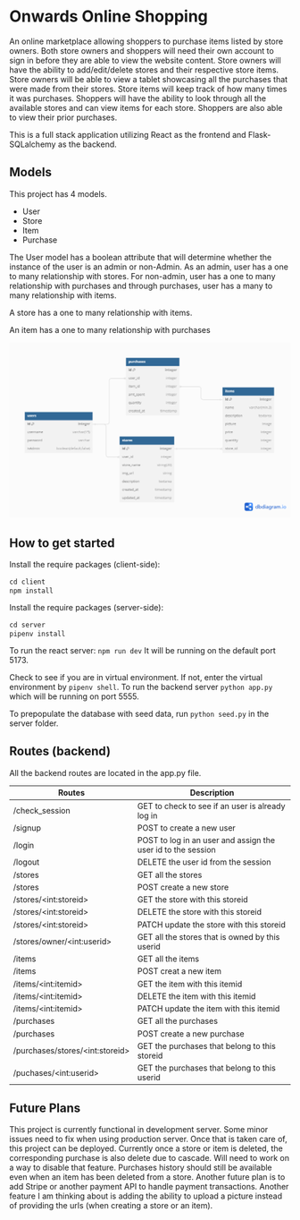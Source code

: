 # Onwards Online Shopping
An online marketplace allowing shoppers to purchase items listed by store owners. Both store owners and shoppers will need their own account to sign in before they are able to view the website content. Store owners will have the ability to add/edit/delete stores and their respective store items. Store owners will be able to view a tablet showcasing all the purchases that were made from their stores. Store items will keep track of how many times it was purchases. Shoppers will have the ability to look through all the available stores and can view items for each store. Shoppers are also able to view their prior purchases.

This is a full stack application utilizing React as the frontend and Flask-SQLalchemy as the backend.

## Models
This project has 4 models.
- User
- Store
- Item
- Purchase

The User model has a boolean attribute that will determine whether the instance of the user is an admin or non-Admin. As an admin, user has a one to many relationship with stores. For non-admin, user has a one to many relationship with purchases and through purchases, user has a many to many relationship with items.

A store has a one to many relationship with items.

An item has a one to many relationship with purchases

<img src ="phase-4 project.png"/>

## How to get started
Install the require packages (client-side):
```
cd client
npm install
```
Install the require packages (server-side):
```
cd server
pipenv install
```

To run the react server: `npm run dev` 
It will be running on the default port 5173.

Check to see if you are in virtual environment. If not, enter the virtual environment by `pipenv shell`. To run the backend server `python app.py` which will be running on port 5555.

To prepopulate the database with seed data, run `python seed.py` in the server folder.

## Routes (backend)
All the backend routes are located in the app.py file.

| Routes     | Description |
|--------- | -------|
| /check_session | GET to check to see if an user is already log in |
| /signup | POST to create a new user|
| /login | POST to log in an user and assign the user id to the session |
| /logout | DELETE the user id from the session |
| /stores | GET all the stores |
| /stores | POST create a new store |
| /stores/\<int:storeid>| GET the store with this storeid |
| /stores/\<int:storeid>| DELETE the store with this storeid|
| /stores/\<int:storeid>| PATCH update the store with this storeid|
| /stores/owner/\<int:userid>| GET all the stores that is owned by this userid|
| /items | GET all the items |
| /items | POST creat a new item|
| /items/\<int:itemid> | GET the item with this itemid|
| /items/\<int:itemid> | DELETE the item with this itemid|
| /items/\<int:itemid> | PATCH update the item with this itemid|
| /purchases | GET all the purchases|
| /purchases | POST create a new purchase|
| /purchases/stores/\<int:storeid>| GET the purchases that belong to this storeid|
| /puchases/\<int:userid> | GET the purchases that belong to this userid |


## Future Plans
This project is currently functional in development server. Some minor issues need to fix when using production server. Once that is taken care of, this project can be deployed. Currently once a store or item is deleted, the corresponding purchase is also delete due to cascade. Will need to work on a way to disable that feature. Purchases history should still be available even when an item has been deleted from a store. Another future plan is to add Stripe or another payment API to handle payment transactions. Another feature I am thinking about is adding the ability to upload a picture instead of providing the urls (when creating a store or an item).
